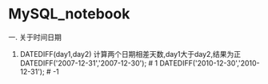 # MySQL_notebook
一. 关于时间日期
1. DATEDIFF(day1,day2) 计算两个日期相差天数,day1大于day2,结果为正
DATEDIFF('2007-12-31','2007-12-30');   # 1
DATEDIFF('2010-12-30','2010-12-31');   # -1
